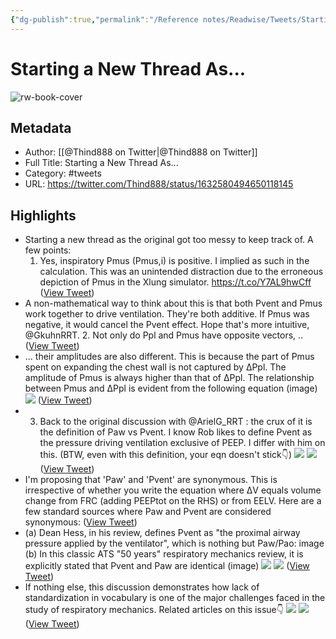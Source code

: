 ```yaml
---
{"dg-publish":true,"permalink":"/Reference notes/Readwise/Tweets/Starting a New Thread As.../"}
---
```


# Starting a New Thread As...

![rw-book-cover](https://pbs.twimg.com/profile_images/1169851951967694848/MSzTbM57.jpg)

## Metadata
- Author: [[@Thind888 on Twitter\|@Thind888 on Twitter]]
- Full Title: Starting a New Thread As...
- Category: #tweets
- URL: https://twitter.com/Thind888/status/1632580494650118145

## Highlights
- Starting a new thread as the original got too messy to keep track of. A few points:
  1. Yes, inspiratory Pmus (Pmus,i) is positive. I implied as such in the calculation. This was an unintended distraction due to the erroneous depiction of Pmus in the Xlung simulator. https://t.co/Y7AL9hwCff ([View Tweet](https://twitter.com/Thind888/status/1632580494650118145))
- A non-mathematical way to think about this is that both Pvent and Pmus work together to drive ventilation. They're both additive. If Pmus was negative, it would cancel the Pvent effect.
  Hope that's more intuitive, @GkuhnRRT.
  2. Not only do Ppl and Pmus have opposite vectors,
  .. ([View Tweet](https://twitter.com/Thind888/status/1632580497850400768))
- ...
  their amplitudes are also different. This is because the part of Pmus spent on expanding the chest wall is not captured by ΔPpl. The amplitude of Pmus is always higher than that of ΔPpl.
  The relationship between Pmus and ΔPpl is evident from the following equation (image) 
  ![](https://pbs.twimg.com/media/FqgUx3QaYAEIwrH.png) ([View Tweet](https://twitter.com/Thind888/status/1632580500241149952))
- 3. Back to the original discussion with @ArielG_RRT : the crux of it is the definition of Paw vs Pvent. I know Rob likes to define Pvent as the pressure driving ventilation exclusive of PEEP. I differ with him on this.
  (BTW, even with this definition, your eqn doesn't stick👇) 
  ![](https://pbs.twimg.com/media/FqgVRmDaAAEBamp.png) 
  ![](https://pbs.twimg.com/media/FqgVTE8acAEaZmQ.png) ([View Tweet](https://twitter.com/Thind888/status/1632580503307157507))
- I'm proposing that 'Paw' and 'Pvent' are synonymous.
  This is irrespective of whether you write the equation where ΔV equals volume change from FRC (adding PEEPtot on the RHS) or from EELV.
  Here are a few standard sources where Paw and Pvent are considered synonymous: ([View Tweet](https://twitter.com/Thind888/status/1632580507832840192))
- (a) Dean Hess, in his review, defines Pvent as "the proximal airway pressure applied by the ventilator", which is nothing but Paw/Pao: image
  (b) In this classic ATS "50 years" respiratory mechanics review, it is explicitly stated that Pvent and Paw are identical (image) 
  ![](https://pbs.twimg.com/media/FqgVrJ1aEAAym3A.jpg) 
  ![](https://pbs.twimg.com/media/FqgVuAGaUAI6lRi.jpg) ([View Tweet](https://twitter.com/Thind888/status/1632580510068400128))
- If nothing else, this discussion demonstrates how lack of standardization in vocabulary is one of the major challenges faced in the study of respiratory mechanics.
  Related articles on this issue👇 
  ![](https://pbs.twimg.com/media/FqgXM-3agAAvxMJ.jpg) 
  ![](https://pbs.twimg.com/media/FqgXO9kaYAAfGZQ.jpg) ([View Tweet](https://twitter.com/Thind888/status/1632580513943932928))

